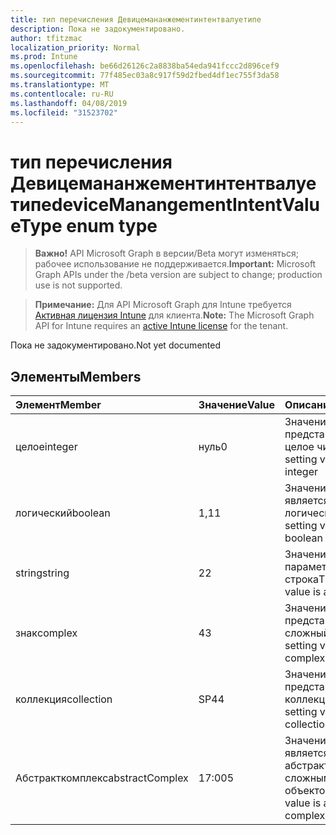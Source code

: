 ```yaml
---
title: тип перечисления Девицемананжементинтентвалуетипе
description: Пока не задокументировано.
author: tfitzmac
localization_priority: Normal
ms.prod: Intune
ms.openlocfilehash: be66d26126c2a8838ba54eda941fccc2d896cef9
ms.sourcegitcommit: 77f485ec03a8c917f59d2fbed4df1ec755f3da58
ms.translationtype: MT
ms.contentlocale: ru-RU
ms.lasthandoff: 04/08/2019
ms.locfileid: "31523702"
---
```

# <a name="devicemanangementintentvaluetype-enum-type"></a><span data-ttu-id="00bfa-103">тип перечисления Девицемананжементинтентвалуетипе</span><span class="sxs-lookup"><span data-stu-id="00bfa-103">deviceManangementIntentValueType enum type</span></span>

> <span data-ttu-id="00bfa-104">**Важно!** API Microsoft Graph в версии/Beta могут изменяться; рабочее использование не поддерживается.</span><span class="sxs-lookup"><span data-stu-id="00bfa-104">**Important:** Microsoft Graph APIs under the /beta version are subject to change; production use is not supported.</span></span>

> <span data-ttu-id="00bfa-105">**Примечание:** Для API Microsoft Graph для Intune требуется [Активная лицензия Intune](https://go.microsoft.com/fwlink/?linkid=839381) для клиента.</span><span class="sxs-lookup"><span data-stu-id="00bfa-105">**Note:** The Microsoft Graph API for Intune requires an [active Intune license](https://go.microsoft.com/fwlink/?linkid=839381) for the tenant.</span></span>

<span data-ttu-id="00bfa-106">Пока не задокументировано.</span><span class="sxs-lookup"><span data-stu-id="00bfa-106">Not yet documented</span></span>

## <a name="members"></a><span data-ttu-id="00bfa-107">Элементы</span><span class="sxs-lookup"><span data-stu-id="00bfa-107">Members</span></span>
|<span data-ttu-id="00bfa-108">Элемент</span><span class="sxs-lookup"><span data-stu-id="00bfa-108">Member</span></span>|<span data-ttu-id="00bfa-109">Значение</span><span class="sxs-lookup"><span data-stu-id="00bfa-109">Value</span></span>|<span data-ttu-id="00bfa-110">Описание</span><span class="sxs-lookup"><span data-stu-id="00bfa-110">Description</span></span>|
|:---|:---|:---|
|<span data-ttu-id="00bfa-111">целое</span><span class="sxs-lookup"><span data-stu-id="00bfa-111">integer</span></span>|<span data-ttu-id="00bfa-112">нуль</span><span class="sxs-lookup"><span data-stu-id="00bfa-112">0</span></span>|<span data-ttu-id="00bfa-113">Значение параметра представляет собой целое число</span><span class="sxs-lookup"><span data-stu-id="00bfa-113">The setting value is an integer</span></span>|
|<span data-ttu-id="00bfa-114">логический</span><span class="sxs-lookup"><span data-stu-id="00bfa-114">boolean</span></span>|<span data-ttu-id="00bfa-115">1,1</span><span class="sxs-lookup"><span data-stu-id="00bfa-115">1</span></span>|<span data-ttu-id="00bfa-116">Значение параметра является логическим</span><span class="sxs-lookup"><span data-stu-id="00bfa-116">The setting value is a boolean</span></span>|
|<span data-ttu-id="00bfa-117">string</span><span class="sxs-lookup"><span data-stu-id="00bfa-117">string</span></span>|<span data-ttu-id="00bfa-118">2</span><span class="sxs-lookup"><span data-stu-id="00bfa-118">2</span></span>|<span data-ttu-id="00bfa-119">Значением параметра является строка</span><span class="sxs-lookup"><span data-stu-id="00bfa-119">The setting value is a string</span></span>|
|<span data-ttu-id="00bfa-120">знак</span><span class="sxs-lookup"><span data-stu-id="00bfa-120">complex</span></span>|<span data-ttu-id="00bfa-121">4</span><span class="sxs-lookup"><span data-stu-id="00bfa-121">3</span></span>|<span data-ttu-id="00bfa-122">Значение параметра представляет собой сложный объект</span><span class="sxs-lookup"><span data-stu-id="00bfa-122">The setting value is a complex object</span></span>|
|<span data-ttu-id="00bfa-123">коллекция</span><span class="sxs-lookup"><span data-stu-id="00bfa-123">collection</span></span>|<span data-ttu-id="00bfa-124">SP4</span><span class="sxs-lookup"><span data-stu-id="00bfa-124">4</span></span>|<span data-ttu-id="00bfa-125">Значение параметра представляет собой коллекцию</span><span class="sxs-lookup"><span data-stu-id="00bfa-125">The setting value is a collection</span></span>|
|<span data-ttu-id="00bfa-126">Абстракткомплекс</span><span class="sxs-lookup"><span data-stu-id="00bfa-126">abstractComplex</span></span>|<span data-ttu-id="00bfa-127">17:00</span><span class="sxs-lookup"><span data-stu-id="00bfa-127">5</span></span>|<span data-ttu-id="00bfa-128">Значение параметра является абстрактным сложным объектом</span><span class="sxs-lookup"><span data-stu-id="00bfa-128">The setting value is an abstract complex object</span></span>|







